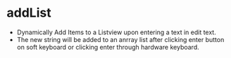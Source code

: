 # addList
- Dynamically Add Items to a Listview upon entering a text in edit text.
- The new string will be added to an anrray list after clicking enter button on soft keyboard or clicking enter through hardware keyboard.
